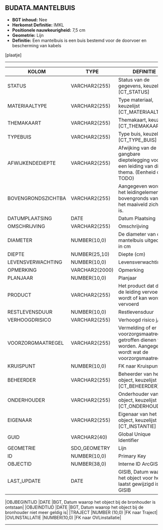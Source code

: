 ﻿## BUDATA.MANTELBUIS


* __BGT inhoud:__ Nee
* __Herkomst Definitie:__ IMKL
* __Positionele nauwkeurigheid:__ 7,5 cm
* __Geometrie:__ Lijn
* __Definitie:__ Een mantelbuis is een buis bestemd voor de doorvoer en bescherming van kabels

[plaatje]

***

|KOLOM                               |TYPE              |DEFINITIE|
|------                              |----              |-----    |
|STATUS                              |VARCHAR2(255)     |Status van de gegevens, keuzelijst [CT_STATUS]|
|MATERIAALTYPE                       |VARCHAR2(255)     |Type materiaal, keuzelijst [CT_MATERIAALTYPE]|
|THEMAKAART                          |VARCHAR2(255)     |Themakaart, keuzelijst [CT_THEMAKAART]|
|TYPEBUIS                            |VARCHAR2(255)     |Type buis, keuzelijst [CT_TYPE_BUIS]|
|AFWIJKENDEDIEPTE                    |VARCHAR2(255)     |Afwijking van de gangbare dieptelegging voor een leiding van dit thema. (Eenheid cm? TODO)|
|BOVENGRONDSZICHTBA                  |VARCHAR2(255)     |Aangegeven wordt of het leidingelement bovengronds vanaf het maaiveld zichtbaar is.|
|DATUMPLAATSING                      |DATE              |Datum Plaatsing|
|OMSCHRIJVING                        |VARCHAR2(255)     |Omschrijving|
|DIAMETER                            |NUMBER(10,0)      |De diameter van de mantelbuis uitgedrukt in cm|
|DIEPTE                              |NUMBER(25,10)     |Diepte (cm)|
|LEVENSVERWACHTING                   |NUMBER(10,0)      |Levensverwachting|
|OPMERKING                           |VARCHAR2(2000)    |Opmerking|
|PLANJAAR                            |NUMBER(10,0)      |Planjaar|
|PRODUCT                             |VARCHAR2(255)     |Het product dat door de leiding vervoerd wordt of kan worden vervoerd|
|RESTLEVENSDUUR                      |NUMBER(10,0)      |Restlevensduur|
|VERHOOGDRISICO                      |VARCHAR2(255)     |Verhoogd risico j/n|
|VOORZORGMAATREGEL                   |VARCHAR2(255)     |Vermelding of er voorzorgsmaatregelen getroffen dienen te worden. Aangegeven wordt wat de voorzorgsmaatregel is|
|KRUISPUNT                           |NUMBER(10,0)      |FK naar Kruispunt|
|BEHEERDER                           |VARCHAR2(255)     |Beheerder van het object, keuzelijst [CT_BEHEERDER]|
|ONDERHOUDER                         |VARCHAR2(255)     |Onderhouder van het object, keuzelijst [CT_ONDERHOUDER]|
|EIGENAAR                            |VARCHAR2(255)     |Eigenaar van het object, keuzelijst [CT_INSTANTIE]|
|GUID                                |VARCHAR2(40)      |Global Unique Identifier|
|GEOMETRIE                           |SDO_GEOMETRY      |Lijn|
|ID                                  |NUMBER(10,0)      |Primary Key|
|OBJECTID                            |NUMBER(38,0)      |Interne ID ArcGIS|
|LAST_UPDATE                         |DATE              |GISIB, Datum waarop het object voor het laatst gewijzigd is in GISIB|

|OBJBEGINTIJD                        |DATE              |BGT, Datum waarop het object bij de bronhouder is ontstaan|
|OBJEINDTIJD                         |DATE              |BGT, Datum waarop het object bij de bronhouder niet meer geldig is|
|TRAJECT                             |NUMBER (10,0)     |FK naar Traject|
|OVLINSTALLATIE                      |NUMBER(10,0)      |FK naar OVLinstallatie|

***